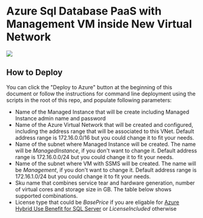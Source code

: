 # Azure Sql Database PaaS with Management VM inside New Virtual Network
<a href="https://raw.githubusercontent.com/ReplyQuickStart/SQL-Paas-Mgmt-VM/blob/master/azuredeploy.json" target="_blank">
    <img src="https://azuredeploy.net/deploybutton.png"/>
</a>

## How to Deploy

You can click the "Deploy to Azure" button at the beginning of this document or follow the instructions for command line deployment using the scripts in the root of this repo, and populate following parameters:
 - Name of the Managed Instance that will be create including Managed Instance admin name and password
 - Name of the Azure Virtual Network that will be created and configured, including the address range that will be associated to this VNet. Default address range is 172.16.0.0/16 but you could change it to fit your needs.
 - Name of the subnet where Managed Instance will be created. The name will be _ManagedInstance_, if you don't want to change it. Default address range is 172.16.0.0/24 but you could change it to fit your needs.
 - Name of the subnet where VM with SSMS will be created. The name will be _Management_, if you don't want to change it. Default address range is 172.16.1.0/24 but you could change it to fit your needs.
 - Sku name that combines service tear and hardware generation, number of virtual cores and storage size in GB. The table below shows supported combinations.
 - License type that could be _BasePrice_ if you are eligable for [Azure Hybrid Use Benefit for SQL Server](https://azure.microsoft.com/en-us/pricing/hybrid-benefit/) or _LicenseIncluded_ otherwise

